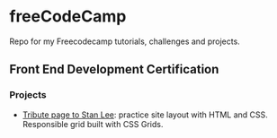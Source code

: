 # freeCodeCamp
Repo for my Freecodecamp tutorials, challenges and projects.

## Front End Development Certification

### Projects
- [Tribute page to Stan Lee](https://github.com/mairamartinsk/freecodecamp/tree/master/tribute-stan-lee): practice site layout with HTML and CSS. Responsible grid built with CSS Grids.

